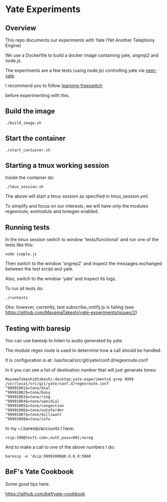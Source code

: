 # Yate Experiments

## Overview

This repo documents our experiments with Yate (Yet Another Telephony Engine)

We use a Dockerfile to build a docker image containing yate, sngrep2 and node.js.

The experiments are a few tests (using node.js) controlling yate via [next-yate](https://github.com/0LEG0/next-yate).

I recommend you to follow [learning-freeswitch](https://github.com/MayamaTakeshi/learning-freeswitch)

before experimenting with this.

## Build the image
```
./build_image.sh
```
## Start the container
```
./start_container.sh
```

## Starting a tmux working session
Inside the container do:
```
./tmux_session.sh
```
The above will start a tmux session as specified in tmux_session.yml.

To simplify and focus on our interests, we will have only the modules regexroute, extmodule and tonegen enabled.

## Running tests

In the tmux session switch to window 'tests/functional' and run one of the tests like this:
```
node simple.js
```

Then switch to the window 'sngrep2' and inspect the messages exchanged between the test script and yate.

Also, switch to the window 'yate' and inspect its logs.

To run all tests do:
```
./runtests
```
Obs: however, currently, test subscribe_notify.js is failing (see https://github.com/MayamaTakeshi/yate-experiments/issues/2)

## Testing with baresip

You can use baresip to listen to audio generated by yate.

The module regex route is used to determine how a call should be handled.

It is configuration is at: /usr/local/src/git/yate/conf.d/regexroute.conf 

In it you can see a list of destination number that will just generate tones:
```
MayamaTakeshi@takeshi-desktop:yate-experiments$ grep 9999 /usr/local/src/git/yate/conf.d/regexroute.conf 
^99991001$=tone/dial
^99991002$=tone/busy
^99991003$=tone/ring
^99991004$=tone/specdial
^99991005$=tone/congestion
^99991006$=tone/outoforder
^99991007$=tone/milliwatt
^99991008$=tone/info
```
In my ~/.baresip/accounts I have:
```
<sip:100@test1.com>;auth_pass=001;noreg
```
And to make a call to one of the above numbers I do:
```
baresip -e 'dsip:99991008@0.0.0.0:5060
```

## BeF's Yate Cookbook

Some good tips here:

https://github.com/bef/yate-cookbook


